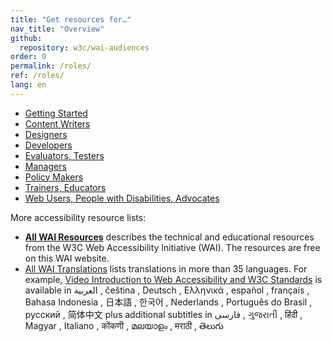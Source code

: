```yaml
---
title: "Get resources for…"
nav_title: "Overview"
github:
  repository: w3c/wai-audiences
order: 0
permalink: /roles/
ref: /roles/
lang: en
---
```


* [Getting Started](/roles/new/)
* [Content Writers](/roles/writers/)
* [Designers](/roles/designers/)
* [Developers](/roles/developers/)
* [Evaluators, Testers](/roles/testers/)
* [Managers](/roles/managers/)
* [Policy Makers](/roles/policy-makers/)
* [Trainers, Educators](/roles/trainers/)
* [Web Users, People with Disabilities, Advocates](/roles/users/)

More accessibility resource lists:
* **[All WAI Resources](/resources/)** describes the technical and educational resources from the W3C Web Accessibility Initiative (WAI). The resources are free on this WAI website.
* [All WAI Translations](/translations/) lists translations in more than 35 languages. For example, [Video Introduction to Web Accessibility and W3C Standards](/videos/standards-and-benefits/) is available in العربية , čeština , Deutsch , Ελληνικά , español , français , Bahasa Indonesia , 日本語 , 한국어 , Nederlands , Português do Brasil , русский , 简体中文 plus additional subtitles in فارسی , ગુજરાતી , हिंदी , Magyar , Italiano , कोंकणी , മലയാളം , मराठी , తెలుగు
